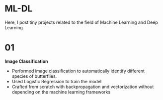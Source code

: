 # ML-DL
Here, I post tiny projects related to the field of Machine Learning and Deep Learning <br>
# 01
  <b> Image Classification </b>
- Performed image classification to automatically identify different species of butterflies.
- Used Logistic Regression to train the model
- Crafted from scratch with backpropagation and vectorization without depending on the machine learning frameworks
